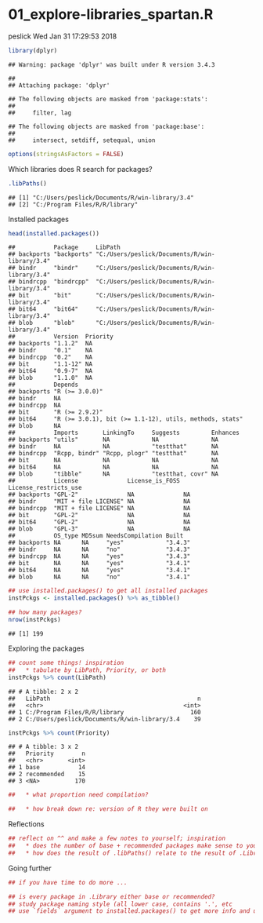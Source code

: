 01\_explore-libraries\_spartan.R
================
peslick
Wed Jan 31 17:29:53 2018

``` r
library(dplyr)
```

    ## Warning: package 'dplyr' was built under R version 3.4.3

    ## 
    ## Attaching package: 'dplyr'

    ## The following objects are masked from 'package:stats':
    ## 
    ##     filter, lag

    ## The following objects are masked from 'package:base':
    ## 
    ##     intersect, setdiff, setequal, union

``` r
options(stringsAsFactors = FALSE)
```

Which libraries does R search for packages?

``` r
.libPaths()
```

    ## [1] "C:/Users/peslick/Documents/R/win-library/3.4"
    ## [2] "C:/Program Files/R/R/library"

Installed packages

``` r
head(installed.packages())
```

    ##           Package     LibPath                                       
    ## backports "backports" "C:/Users/peslick/Documents/R/win-library/3.4"
    ## bindr     "bindr"     "C:/Users/peslick/Documents/R/win-library/3.4"
    ## bindrcpp  "bindrcpp"  "C:/Users/peslick/Documents/R/win-library/3.4"
    ## bit       "bit"       "C:/Users/peslick/Documents/R/win-library/3.4"
    ## bit64     "bit64"     "C:/Users/peslick/Documents/R/win-library/3.4"
    ## blob      "blob"      "C:/Users/peslick/Documents/R/win-library/3.4"
    ##           Version  Priority
    ## backports "1.1.2"  NA      
    ## bindr     "0.1"    NA      
    ## bindrcpp  "0.2"    NA      
    ## bit       "1.1-12" NA      
    ## bit64     "0.9-7"  NA      
    ## blob      "1.1.0"  NA      
    ##           Depends                                               
    ## backports "R (>= 3.0.0)"                                        
    ## bindr     NA                                                    
    ## bindrcpp  NA                                                    
    ## bit       "R (>= 2.9.2)"                                        
    ## bit64     "R (>= 3.0.1), bit (>= 1.1-12), utils, methods, stats"
    ## blob      NA                                                    
    ##           Imports       LinkingTo     Suggests         Enhances
    ## backports "utils"       NA            NA               NA      
    ## bindr     NA            NA            "testthat"       NA      
    ## bindrcpp  "Rcpp, bindr" "Rcpp, plogr" "testthat"       NA      
    ## bit       NA            NA            NA               NA      
    ## bit64     NA            NA            NA               NA      
    ## blob      "tibble"      NA            "testthat, covr" NA      
    ##           License              License_is_FOSS License_restricts_use
    ## backports "GPL-2"              NA              NA                   
    ## bindr     "MIT + file LICENSE" NA              NA                   
    ## bindrcpp  "MIT + file LICENSE" NA              NA                   
    ## bit       "GPL-2"              NA              NA                   
    ## bit64     "GPL-2"              NA              NA                   
    ## blob      "GPL-3"              NA              NA                   
    ##           OS_type MD5sum NeedsCompilation Built  
    ## backports NA      NA     "yes"            "3.4.3"
    ## bindr     NA      NA     "no"             "3.4.3"
    ## bindrcpp  NA      NA     "yes"            "3.4.3"
    ## bit       NA      NA     "yes"            "3.4.1"
    ## bit64     NA      NA     "yes"            "3.4.1"
    ## blob      NA      NA     "no"             "3.4.1"

``` r
## use installed.packages() to get all installed packages
instPckgs <- installed.packages() %>% as_tibble()

## how many packages?
nrow(instPckgs)
```

    ## [1] 199

Exploring the packages

``` r
## count some things! inspiration
##   * tabulate by LibPath, Priority, or both
instPckgs %>% count(LibPath)
```

    ## # A tibble: 2 x 2
    ##   LibPath                                          n
    ##   <chr>                                        <int>
    ## 1 C:/Program Files/R/R/library                   160
    ## 2 C:/Users/peslick/Documents/R/win-library/3.4    39

``` r
instPckgs %>% count(Priority)
```

    ## # A tibble: 3 x 2
    ##   Priority        n
    ##   <chr>       <int>
    ## 1 base           14
    ## 2 recommended    15
    ## 3 <NA>          170

``` r
##   * what proportion need compilation?

##   * how break down re: version of R they were built on
```

Reflections

``` r
## reflect on ^^ and make a few notes to yourself; inspiration
##   * does the number of base + recommended packages make sense to you?
##   * how does the result of .libPaths() relate to the result of .Library?
```

Going further

``` r
## if you have time to do more ...

## is every package in .Library either base or recommended?
## study package naming style (all lower case, contains '.', etc
## use `fields` argument to installed.packages() to get more info and use it!
```
